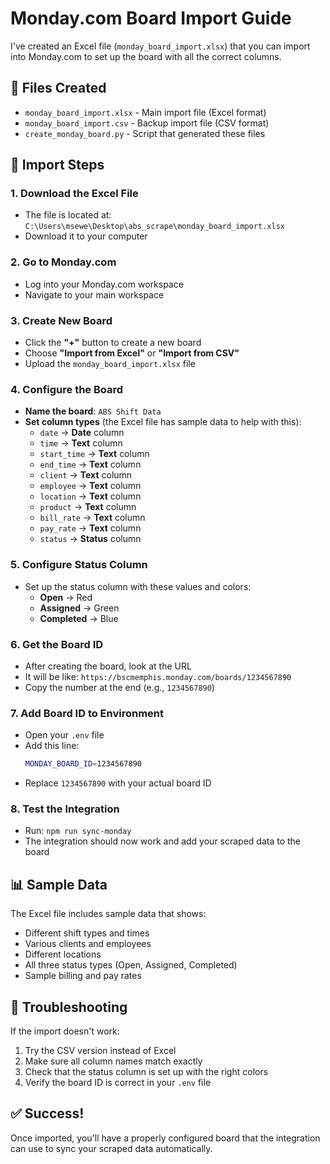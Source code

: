# Monday.com Board Import Guide

I've created an Excel file (`monday_board_import.xlsx`) that you can import into Monday.com to set up the board with all the correct columns.

## 📁 Files Created

- `monday_board_import.xlsx` - Main import file (Excel format)
- `monday_board_import.csv` - Backup import file (CSV format)
- `create_monday_board.py` - Script that generated these files

## 🚀 Import Steps

### 1. Download the Excel File
- The file is located at: `C:\Users\msewe\Desktop\abs_scrape\monday_board_import.xlsx`
- Download it to your computer

### 2. Go to Monday.com
- Log into your Monday.com workspace
- Navigate to your main workspace

### 3. Create New Board
- Click the **"+"** button to create a new board
- Choose **"Import from Excel"** or **"Import from CSV"**
- Upload the `monday_board_import.xlsx` file

### 4. Configure the Board
- **Name the board**: `ABS Shift Data`
- **Set column types** (the Excel file has sample data to help with this):
  - `date` → **Date** column
  - `time` → **Text** column
  - `start_time` → **Text** column
  - `end_time` → **Text** column
  - `client` → **Text** column
  - `employee` → **Text** column
  - `location` → **Text** column
  - `product` → **Text** column
  - `bill_rate` → **Text** column
  - `pay_rate` → **Text** column
  - `status` → **Status** column

### 5. Configure Status Column
- Set up the status column with these values and colors:
  - **Open** → Red
  - **Assigned** → Green
  - **Completed** → Blue

### 6. Get the Board ID
- After creating the board, look at the URL
- It will be like: `https://bscmemphis.monday.com/boards/1234567890`
- Copy the number at the end (e.g., `1234567890`)

### 7. Add Board ID to Environment
- Open your `.env` file
- Add this line:
  ```bash
  MONDAY_BOARD_ID=1234567890
  ```
- Replace `1234567890` with your actual board ID

### 8. Test the Integration
- Run: `npm run sync-monday`
- The integration should now work and add your scraped data to the board

## 📊 Sample Data

The Excel file includes sample data that shows:
- Different shift types and times
- Various clients and employees
- Different locations
- All three status types (Open, Assigned, Completed)
- Sample billing and pay rates

## 🔧 Troubleshooting

If the import doesn't work:
1. Try the CSV version instead of Excel
2. Make sure all column names match exactly
3. Check that the status column is set up with the right colors
4. Verify the board ID is correct in your `.env` file

## ✅ Success!

Once imported, you'll have a properly configured board that the integration can use to sync your scraped data automatically.
